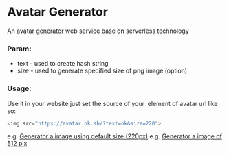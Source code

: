 # Avatar Generator
An avatar generator web service base on serverless technology

### Param:
+ text - used to create hash string
+ size - used to generate specified size of png image (option)


### Usage:
Use it in your website just set the source of your <img> element of avatar url like so:
```js
<img src="https://avatar.ok.sb/?text=ok&size=220">
```
e.g. [Generator a image using default size (220px)](URL 'https://avatar.ok.sb/?text=test01')
e.g. [Generator a image of 512 pix](URL 'https://avatar.ok.sb/?text=test01&size=512')
